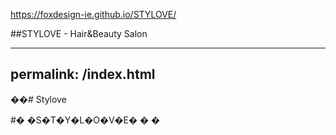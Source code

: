 https://foxdesign-ie.github.io/STYLOVE/

##STYLOVE - Hair&Beauty Salon




---
permalink: /index.html
---

��# Stylove

#� �S�T�Y�L�O�V�E�
�
�
